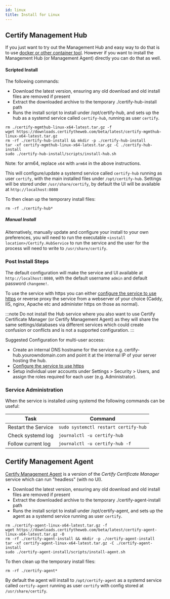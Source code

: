 ```yaml
---
id: linux
title: Install for Linux
---
```


## Certify Management Hub

If you just want to try out the Management Hub and easy way to do that is to use [docker or other container tool](containers.md). However if you want to install the Management Hub (or Management Agent) directly you can do that as well.

#### Scripted Install
The following commands:
- Download the latest version, ensuring any old download and old install files are removed if present
- Extract the downloaded archive to the temporary ./certify-hub-install path
- Runs the install script to install under /opt/certify-hub, and sets up the hub as a systemd service called `certify-hub`, running as user `certify`.

```
rm ./certify-mgmthub-linux-x64-latest.tar.gz -f
wget https://downloads.certifytheweb.com/beta/latest/certify-mgmthub-linux-x64-latest.tar.gz 
rm -rf ./certify-hub-install && mkdir -p ./certify-hub-install
tar -xf certify-mgmthub-linux-x64-latest.tar.gz -C ./certify-hub-install
sudo ./certify-hub-install/scripts/install-hub.sh
```

Note: for arm64, replace `x64` with `arm64` in the above instructions.

This will configure/update a systemd service called `certify-hub` running as user `certify`, with the main installed files under `/opt/certify-hub`. Settings will be stored under `/usr/share/certify`, by default the UI will be available at `http://localhost:8080`

To then clean up the temporary install files:
```
rm -rf ./certify-hub*
```

##### Manual Install
Alternatively, manually update and configure your install to your own preferences, you will need to run the executable `<install location>/Certify.HubService` to run the service and the user for the process will need to write to `/usr/share/certify`.

### Post Install Steps
The default configuration will make the service and UI available at `http://localhost:8080`, with the default username `admin` and default password `changeme!`.

To use the service with https you can either [configure the service to use https](service.md) or reverse proxy the service from a webserver of your choice (Caddy, IIS, nginx, Apache etc and administer https on those as normal).

:::note
Do not install the Hub service where you also want to use Certify Certificate Manager (or Certify Management Agent) as they will share the same settings/databases via different services which could create confusion or conflicts and is not a supported configuration. 
:::

Suggested Configuration for multi-user access:
- Create an internal DNS hostname for the service e.g. certify-hub.yourowndomain.com and point it at the internal IP of your server hosting the hub.
- [Configure the service to use https](service.md)
- Setup individual user accounts under Settings > Security > Users, and assign the roles required for each user (e.g. Administrator).

### Service Administration

When the service is installed using systemd the following commands can be useful:

|Task|Command|
|---|---|
|Restart the Service | `sudo systemctl restart certify-hub` |
|Check systemd log | `journalctl -u certify-hub` |
|Follow current log | `journalctl -u certify-hub -f` |

## Certify Management Agent

[Certify Management Agent](../guides/agent.md) is a version of the *Certify Certificate Manager* service which can run "headless" (with no UI).

- Download the latest version, ensuring any old download and old install files are removed if present
- Extract the downloaded archive to the temporary ./certify-agent-install path
- Runs the install script to install under /opt/certify-agent, and sets up the agent as a systemd service running as user `certify`.

```
rm ./certify-agent-linux-x64-latest.tar.gz -f
wget https://downloads.certifytheweb.com/beta/latest/certify-agent-linux-x64-latest.tar.gz -O 
rm -rf ./certify-agent-install && mkdir -p ./certify-agent-install
tar -xf certify-agent-linux-x64-latest.tar.gz -C ./certify-agent-install
sudo ./certify-agent-install/scripts/install-agent.sh
```

To then clean up the temporary install files:
```
rm -rf ./certify-agent*
```

By default the agent will install to `/opt/certify-agent` as a systemd service called `certify-agent` running as user `certify` with config stored at `/usr/share/certify`.